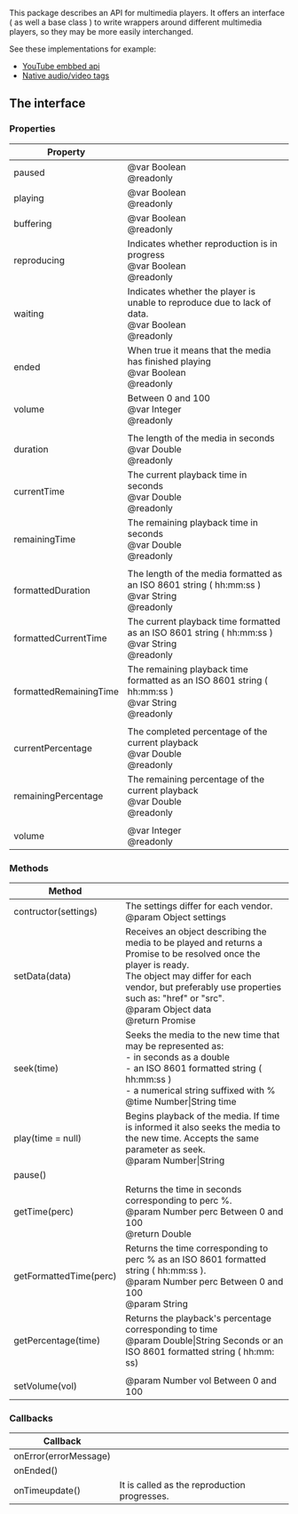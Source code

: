 This package describes an API for multimedia players. It offers an interface ( as well a base class ) to write wrappers around different multimedia players, so they may be more easily interchanged.

See these implementations for example:

- [YouTube embbed api](https://github.com/adinan-cenci/js-youtube-wrapper)
- [Native audio/video tags](https://github.com/adinan-cenci/js-html-multimedia-wrapper)

## The interface

### Properties

| Property| |
| --- | --- |
| paused | @var Boolean<br />@readonly |
| playing | @var Boolean<br />@readonly |
| buffering | @var Boolean<br />@readonly |
| reproducing | Indicates whether reproduction is in progress<br />@var Boolean<br />@readonly |
| waiting | Indicates whether the player is unable to reproduce due to lack of data.<br />@var Boolean<br />@readonly |
| ended | When true it means that the media has finished playing<br />@var Boolean<br />@readonly |
| volume | Between 0 and 100<br />@var Integer<br />@readonly |
| | |
| duration | The length of the media in seconds<br />@var Double<br />@readonly |
| currentTime | The current playback time in seconds<br />@var Double<br />@readonly |
| remainingTime | The remaining playback time in seconds<br />@var Double<br />@readonly |
| | |
| formattedDuration | The length of the media formatted as an ISO 8601 string ( hh:mm:ss )<br />@var String<br />@readonly |
| formattedCurrentTime | The current playback time formatted as an ISO 8601 string ( hh:mm:ss )<br />@var String<br />@readonly |
| formattedRemainingTime | The remaining playback time formatted as an ISO 8601 string ( hh:mm:ss )<br />@var String<br />@readonly |
| | |
| currentPercentage | The completed percentage of the current playback<br />@var Double<br />@readonly |
| remainingPercentage | The remaining percentage of the current playback<br />@var Double<br />@readonly |
|  |  |
| volume | @var Integer<br />@readonly |

### Methods

|Method||
|---|---|
| contructor(settings) | The settings differ for each vendor.<br />@param Object settings |
| setData(data) | Receives an object describing the media to be played and returns a Promise to be resolved once the player is ready.<br />The object may differ for each vendor, but preferably use properties such as: "href" or "src".<br />@param Object data<br />@return Promise |
| seek(time) | Seeks the media to the new time that may be represented as:<br />- in seconds as a double<br />- an ISO 8601 formatted string ( hh:mm:ss )<br />- a numerical string suffixed with %<br />@time Number\|String time |
| play(time = null) | Begins playback of the media. If time is informed it also seeks the media to the new time. Accepts the same parameter as seek.<br />@param Number\|String |
| pause() | |
| getTime(perc) | Returns the time in seconds corresponding to perc %. <br />@param Number perc Between 0 and 100 <br />@return Double |
| getFormattedTime(perc) | Returns the time corresponding to perc % as an ISO 8601 formatted string ( hh:mm:ss ). <br />@param Number perc Between 0 and 100<br />@param String |
| getPercentage(time) | Returns the playback's percentage corresponding to time<br />@param Double\|String Seconds or an ISO 8601 formatted string ( hh:mm: ss) |
| | |
| setVolume(vol) | @param Number vol Between 0 and 100 |

### Callbacks

| Callback              |                                              |
| --------------------- | -------------------------------------------- |
| onError(errorMessage) |                                              |
| onEnded()             |                                              |
| onTimeupdate()        | It is called as the reproduction progresses. |